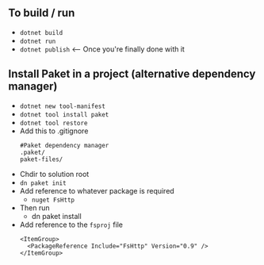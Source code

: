 To build / run
-----------

* `dotnet build`
* `dotnet run`
* `dotnet publish` <-- Once you're finally done with it


Install Paket in a project (alternative dependency manager)
------------
* `dotnet new tool-manifest`
* `dotnet tool install paket`
* `dotnet tool restore`
* Add this to .gitignore
    ```
    #Paket dependency manager
    .paket/
    paket-files/
    ```
* Chdir to solution root
* `dn paket init`
* Add reference to whatever package is required
    * `nuget FsHttp`
* Then run
    * dn paket install
* Add reference to the `fsproj` file
    ```
    <ItemGroup>
      <PackageReference Include="FsHttp" Version="0.9" />
    </ItemGroup>
    ```
